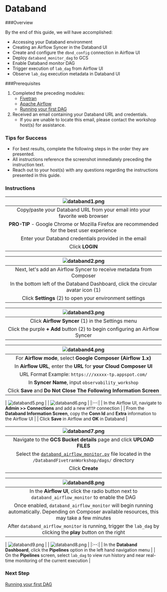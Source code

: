 # Databand <a name="integrate-databand-with-apache-airflow"></a> 

###Overview

By the end of this guide, we will have accomplished:
* Accessing your Databand environment
* Creating an Airflow Syncer in the Databand UI
* Create and configure the `dbnd_config` connection in Airflow UI
* Deploy `databand_monitor_dag` to GCS
* Enable Databand monitor DAG
* Trigger execution of `lab_dag` from Airflow UI
* Observe `lab_dag` execution metadata in Databand UI

###Prerequisites
1. Completed the preceding modules:
   * [Fivetran](https://github.com/databand-ai/DatabandFivetranWorkshop/tree/master/guide/fivetran#fivetran)
   * [Apache Airflow](https://github.com/databand-ai/DatabandFivetranWorkshop/tree/master/guide/apache-airflow#apache-airflow)
   * [Running your first DAG](https://github.com/databand-ai/DatabandFivetranWorkshop/tree/master/guide/dag#running-your-first-dag)
2. Received an email containing your Databand URL and credentials.
   * If you are unable to locate this email, please contact the workshop host(s) for assistance.

### Tips for Success
* For best results, complete the following steps in the order they are presented.
* All instructions reference the screenshot immediately preceding the instruction text.
* Reach out to your host(s) with any questions regarding the instructions presented in this guide.

### Instructions

| ![databand1.png](../../images/databand1.png) |
|:--:|
| Copy/paste your Databand URL from your email into your favorite web browser |
| **PRO-TIP** - Google Chrome or Mozilla Firefox are recommended for the best user experience |
| Enter your Databand credentials provided in the email |
| Click **LOGIN** |

| ![databand2.png](../../images/databand2.png) |
|:--:|
| Next, let's add an Airflow Syncer to receive metadata from Composer |
| In the bottom left of the Databand Dashboard, click the circular avatar icon (1) |
| Click **Settings** (2) to open your environment settings |

| ![databand3.png](../../images/databand3.png) |
|:--:|
| Click **Airflow Syncer** (1) in the Settings menu |
| Click the purple **+ Add** button (2) to begin configuring an Airflow Syncer |

| ![databand4.png](../../images/databand4.png) |
|:--:|
| For **Airflow mode**, select **Google Composer (Airflow 1.x)**  |
| In **Airflow URL**, enter the **URL** for **your Cloud Composer UI** |
| URL Format Example: `https:///xxxxx-tp.appspot.com/` |
| In **Syncer Name**, input `observability_workshop` |
| Click **Save** and **Do Not Close The Following Information Screen** |

| ![databand5.png](../../images/databand5.png) |
| ![databand6.png](../../images/databand6.png) |
|:--:|
| In the Airflow UI, navigate to **Admin >> Connections** and add a new `HTTP` connection |
| From the **Databand Information Screen**, copy the **Conn Id** and **Extra** information to the Airflow UI |
| Click **Save** in Airflow and **OK** in Databand |

| ![databand7.png](../../images/databand7.png) |
|:--:|
| Navigate to the **GCS Bucket details** page and click **UPLOAD FILES** |
| Select the [`databand_airflow_monitor.py`](https://github.com/databand-ai/DatabandFivetranWorkshop/tree/master/dags/databand_airflow_monitor.py) file located in the `/DatabandFivetranWorkshop/dags/` directory |
| Click **Create** |

| ![databand8.png](../../images/databand8.png) |
|:--:|
| In the **Airflow UI**, click the radio button next to `databand_airflow_monitor` to enable the DAG |
| Once enabled, `databand_airflow_monitor` will begin running automatically. Depending on Composer available resources, this may take a few minutes |
| After `databand_airflow_monitor` is running, trigger the `lab_dag` by clicking the **play** button on the right |

| ![databand9.png](../../images/databand9.png) |
| ![databand8.png](../../images/databand8.png) |
|:--:|
| In the **Databand Dashboard**, click the **Pipelines** option in the left hand navigation menu |
| On the **Pipelines** screen, select `lab_dag` to view run history and near real-time monitoring of the current execution |


### Next Step
[Running your first DAG](https://github.com/databand-ai/DatabandFivetranWorkshop/tree/master/guide/dag#running-your-first-dag)







